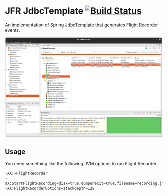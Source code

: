 JFR JdbcTemplate [![Build Status](https://travis-ci.org/marschall/jfr-jdbctemplate.svg?branch=master)](https://travis-ci.org/marschall/jfr-jdbctemplate)
================

An implementation of Spring [JdbcTemplate](https://docs.spring.io/spring/docs/current/spring-framework-reference/data-access.html#jdbc) that generates [Flight Recorder](https://openjdk.java.net/jeps/328) events.

![Flight Recording of a JUnit Test](https://github.com/marschall/jfr-jdbctemplate/raw/master/src/main/javadoc/Screenshot%20from%202018-12-09%2000-08-53.png)

Usage
-----

You need something like the following JVM options to run Flight Recorder

```
-XX:+FlightRecorder
-XX:StartFlightRecording=disk=true,dumponexit=true,filename=recording.jfr
-XX:FlightRecorderOptions=stackdepth=128
```
